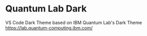 # Quantum Lab Dark
VS Code Dark Theme based on IBM Quantum Lab's Dark Theme
https://lab.quantum-computing.ibm.com/

